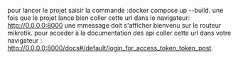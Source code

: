 pour lancer le projet saisir la commande :docker compose up --build.
une fois que le projet lance bien coller cette url dans le navigateur: http://0.0.0.0:8000 une mmessage doit s'afficher bienvenu sur le routeur mikrotik.
pour acceder à la documentation des api coller cette url dans votre navigateur : http://0.0.0.0:8000/docs#/default/login_for_access_token_token_post.
